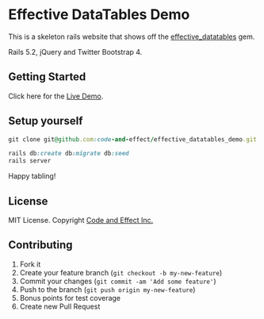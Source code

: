 # Effective DataTables Demo

This is a skeleton rails website that shows off the [effective_datatables](https://github.com/code-and-effect/effective_datatables) gem.

Rails 5.2, jQuery and Twitter Bootstrap 4.

## Getting Started

Click here for the [Live Demo](https://effective-datatables-demo.herokuapp.com).

## Setup yourself

```ruby
git clone git@github.com:code-and-effect/effective_datatables_demo.git

rails db:create db:migrate db:seed
rails server
```

Happy tabling!

## License

MIT License.  Copyright [Code and Effect Inc.](http://www.codeandeffect.com/)

## Contributing

1. Fork it
2. Create your feature branch (`git checkout -b my-new-feature`)
3. Commit your changes (`git commit -am 'Add some feature'`)
4. Push to the branch (`git push origin my-new-feature`)
5. Bonus points for test coverage
6. Create new Pull Request


